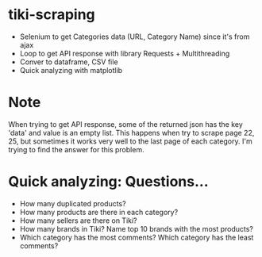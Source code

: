 # tiki-scraping
- Selenium to get Categories data (URL, Category Name) since it's from ajax
- Loop to get API response with library Requests + Multithreading
- Conver to dataframe, CSV file
- Quick analyzing with matplotlib

# Note
When trying to get API response, some of the returned json  has the key 'data' and value is an empty list. This happens when try to scrape page 22, 25, but sometimes it works very well to the last page of each category.
I'm trying to find the answer for this problem.

# Quick analyzing: Questions...
- How many duplicated products?
- How many products are there in each category?
- How many sellers are there on Tiki?
- How many brands in Tiki? Name top 10 brands with the most products?
- Which category has the most comments? Which category has the least comments?
